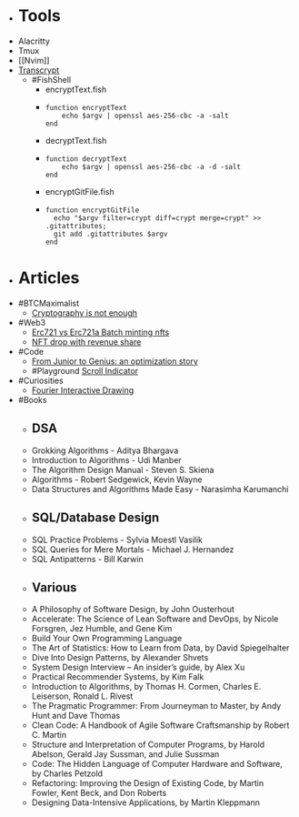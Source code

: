 - # Tools
- Alacritty
- Tmux
- [[Nvim]]
- [Transcrypt](https://github.com/elasticdog/transcrypt)
	- #FishShell
		- encryptText.fish
		- ```
		  function encryptText
		      echo $argv | openssl aes-256-cbc -a -salt
		  end
		  ```
		- decryptText.fish
		- ```
		  function decryptText
		      echo $argv | openssl aes-256-cbc -a -d -salt
		  end
		  ```
		- encryptGitFile.fish
		- ```
		  function encryptGitFile
		    echo "$argv filter=crypt diff=crypt merge=crypt" >> .gitattributes;
		    git add .gitattributes $argv
		  end
		  ```
- # Articles
- #BTCMaximalist
	- [Cryptography is not enough](https://dergigi.com/2022/09/10/cryptography-is-not-enough/)
- #Web3
	- [Erc721 vs Erc721a Batch minting nfts](https://www.alchemy.com//blog/erc721-vs-erc721a-batch-minting-nfts)
	- [NFT drop with revenue share](https://blog.thirdweb.com/guides/nft-drop-with-revenue-share/)
- #Code
	- [From Junior to Genius: an optimization story]([https://itnext.io/from-junior-to-genius-an-optimization-story-ab20afc8159d](https://itnext.io/from-junior-to-genius-an-optimization-story-ab20afc8159d))
	- #Playground [Scroll Indicator](https://play.tailwindcss.com/cB8FNN70zd)
- #Curiosities
	- [Fourier Interactive Drawing](https://www.jezzamon.com/fourier/index.html)
- #Books
	- ## DSA
	- Grokking Algorithms - Aditya Bhargava
	- Introduction to Algorithms - Udi Manber
	- The Algorithm Design Manual - Steven S. Skiena
	- Algorithms - Robert Sedgewick, Kevin Wayne
	- Data Structures and Algorithms Made Easy - Narasimha Karumanchi
	- ## SQL/Database Design
	- SQL Practice Problems - Sylvia Moestl Vasilik
	- SQL Queries for Mere Mortals -  Michael J. Hernandez
	- SQL Antipatterns - Bill Karwin
	- ## Various
	- A Philosophy of Software Design, by John Ousterhout
	- Accelerate: The Science of Lean Software and DevOps, by Nicole Forsgren, Jez Humble, and Gene Kim
	- Build Your Own Programming Language
	- The Art of Statistics: How to Learn from Data, by David Spiegelhalter
	- Dive Into Design Patterns, by Alexander Shvets
	- System Design Interview – An insider’s guide, by Alex Xu
	- Practical Recommender Systems, by Kim Falk
	- Introduction to Algorithms, by Thomas H. Cormen, Charles E. Leiserson, Ronald L. Rivest
	- The Pragmatic Programmer: From Journeyman to Master, by Andy Hunt and Dave Thomas
	- Clean Code: A Handbook of Agile Software Craftsmanship by Robert C. Martin
	- Structure and Interpretation of Computer Programs, by Harold Abelson, Gerald Jay Sussman, and Julie Sussman
	- Code: The Hidden Language of Computer Hardware and Software, by Charles Petzold
	- Refactoring: Improving the Design of Existing Code, by Martin Fowler, Kent Beck, and Don Roberts
	- Designing Data-Intensive Applications, by Martin Kleppmann